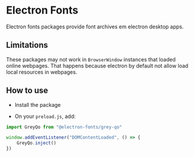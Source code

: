 # Electron Fonts

Electron fonts packages provide font archives em electron desktop apps.

## Limitations

These packages may not work in `BrowserWindow` instances that loaded online webpages. That happens because electron by default not allow load local resources in webpages.

## How to use

* Install the package

* On your `preload.js`, add:

```ts
import GreyQo from "@electron-fonts/grey-qo"

window.addEventListener("DOMContentLoaded", () => {
    GreyQo.inject()
})
```